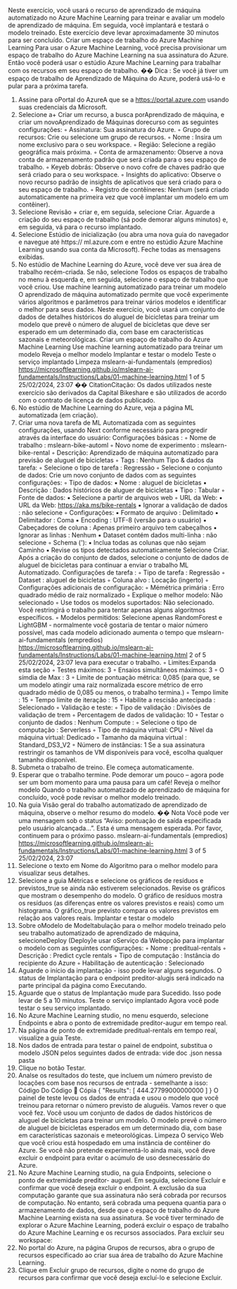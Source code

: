 Neste exercício, você usará o recurso de aprendizado de máquina automatizado no Azure Machine Learning
para treinar e avaliar um modelo de aprendizado de máquina. Em seguida, você implantará e testará o modelo
treinado.
Este exercício deve levar aproximadamente 30 minutos para ser concluído.
Criar um espaço de trabalho do Azure Machine Learning
Para usar o Azure Machine Learning, você precisa provisionar um espaço de trabalho do Azure Machine Learning
na sua assinatura do Azure. Então você poderá usar o estúdio Azure Machine Learning para trabalhar com os
recursos em seu espaço de trabalho.
�� Dica : Se você já tiver um espaço de trabalho de Aprendizado de Máquina do Azure, poderá usá-lo e pular para a próxima
tarefa.
1. Assine para oPortal do AzureA que se a https://portal.azure.com usando suas credenciais da Microsoft.
2. Selecione a+ Criar um recurso, a busca porAprendizado de máquina, e criar um novoAprendizado de
Máquinas dorecurso com as seguintes configurações:
◦ Assinatura: Sua assinatura do Azure.
◦ Grupo de recursos: Crie ou selecione um grupo de recursos.
◦ Nome : Insira um nome exclusivo para o seu workspace.
◦ Região: Selecione a região geográfica mais próxima.
◦ Conta de armazenamento: Observe a nova conta de armazenamento padrão que será criada para o
seu espaço de trabalho.
◦ Keyeb dobrás: Observe o novo cofre de chaves padrão que será criado para o seu workspace.
◦ Insights do aplicativo: Observe o novo recurso padrão de insights de aplicativos que será criado para
o seu espaço de trabalho.
◦ Registro de contêineres: Nenhum (será criado automaticamente na primeira vez que você implantar
um modelo em um contêiner).
3. Selecione Revisão + criar e, em seguida, selecione Criar. Aguarde a criação do seu espaço de trabalho (sá
pode demorar alguns minutos) e, em seguida, vá para o recurso implantado.
4. Selecione Estúdio de inicialização (ou abra uma nova guia do navegador e navegue até https://
ml.azure.com e entre no estúdio Azure Machine Learning usando sua conta da Microsoft). Feche todas as
mensagens exibidas.
5. No estúdio de Machine Learning do Azure, você deve ver sua área de trabalho recém-criada. Se não,
selecione Todos os espaços de trabalho no menu à esquerda e, em seguida, selecione o espaço de
trabalho que você criou.
Use machine learning automatizado para treinar um modelo
O aprendizado de máquina automatizado permite que você experimente vários algoritmos e parâmetros para
treinar vários modelos e identificar o melhor para seus dados. Neste exercício, você usará um conjunto de dados
de detalhes históricos do aluguel de bicicletas para treinar um modelo que prevê o número de aluguel de
bicicletas que deve ser esperado em um determinado dia, com base em características sazonais e
meteorológicas.
Criar um espaço
de trabalho do
Azure Machine
Learning
Use machine
learning
automatizado
para treinar um
modelo
Reveja o melhor
modelo
Implantar e
testar o modelo
Teste o serviço
implantado
Limpeza
mslearn-ai-fundamentals (empredios) https://microsoftlearning.github.io/mslearn-ai-fundamentals/Instructions/Labs/01-machine-learning.html
1 of 5 25/02/2024, 23:07
�� CitationCitação: Os dados utilizados neste exercício são derivados da Capital Bikeshare e são utilizados de acordo com o
contrato de licença de dados publicado.
1. No estúdio de Machine Learning do Azure, veja a página ML automatizada (em criação).
2. Criar uma nova tarefa de ML Automatizada com as seguintes configurações, usando Next conforme
necessário para progredir através da interface do usuário:
Configurações básicas :
◦ Nome de trabalho : mslearn-bike-automl
◦ Novo nome de experimento : mslearn-bike-rental
◦ Descrição: Aprendizado de máquina automatizado para previsão de aluguel de bicicletas
◦ Tags : Nenhum
Tipo & dados da tarefa:
◦ Selecione o tipo de tarefa : Regressão
◦ Selecione o conjunto de dados: Crie um novo conjunto de dados com as seguintes configurações:
◦ Tipo de dados:
▪ Nome : aluguel de bicicletas
▪ Descrição : Dados históricos de aluguer de bicicletas
▪ Tipo : Tabular
◦ Fonte de dados:
▪ Selecione a partir de arquivos web
◦ URL da Web:
▪ URL da Web: https://aka.ms/bike-rentals
▪ Ignorar a validação de dados : não selecione
◦ Configurações:
▪ Formato de arquivo : Delimitado
▪ Delimitador : Coma
▪ Encoding : UTF-8 (versão para o usuário)
▪ Cabeçadores de coluna : Apenas primeiro arquivo tem cabeçalhos
▪ Ignorar as linhas : Nenhum
▪ Dataset contém dados multi-linha : não selecione
◦ Schema ('):
▪ Inclua todas as colunas que não sejam Caminho
▪ Revise os tipos detectados automaticamente
Selecione Criar. Após a criação do conjunto de dados, selecione o conjunto de dados de aluguel de
bicicletas para continuar a enviar o trabalho ML Automatizado.
Configurações de tarefa :
◦ Tipo de tarefa : Regressão
◦ Dataset : aluguel de bicicletas
◦ Coluna alvo : Locação (ingerto)
◦ Configurações adicionais de configuração:
◦ Mémétrica primária : Erro quadrado médio de raiz normalizado
◦ Explique o melhor modelo: Não selecionado
◦ Use todos os modelos suportados: Não selecionado. Você restringirá o trabalho para tentar
apenas alguns algoritmos específicos.
◦ Modelos permitidos: Selecione apenas RandomForest e LightGBM - normalmente você
gostaria de tentar o maior número possível, mas cada modelo adicionado aumenta o tempo que
mslearn-ai-fundamentals (empredios) https://microsoftlearning.github.io/mslearn-ai-fundamentals/Instructions/Labs/01-machine-learning.html
2 of 5 25/02/2024, 23:07
leva para executar o trabalho.
◦ Limites:Expanda esta seção
◦ Testes máximos: 3
◦ Ensaios simultâneos máximos: 3
◦ O símdia de Max : 3
◦ Limite de pontuação métrica: 0,085 (para que, se um modelo atingir uma raiz normalizada
escore métrico de erro quadrado médio de 0,085 ou menos, o trabalho termina.)
◦ Tempo limite : 15
◦ Tempo limite de iteração : 15
◦ Habilite a rescisão antecipada : Selecionado
◦ Validação e teste:
◦ Tipo de validação : Divisões de validação de trem
◦ Percentagem de dados de validação: 10
◦ Testar o conjunto de dados : Nenhum
Compute :
◦ Selecione o tipo de computação : Serverless
◦ Tipo de máquina virtual: CPU
◦ Nível da máquina virtual: Dedicado
◦ Tamanho da máquina virtual : Standard_DS3_V2
◦ Número de instâncias: 1
Se a sua assinatura restringir os tamanhos de VM disponíveis para você, escolha qualquer tamanho
disponível.
3. Submeta o trabalho de treino. Ele começa automaticamente.
4. Esperar que o trabalho termine. Pode demorar um pouco – agora pode ser um bom momento para uma
pausa para um café!
Reveja o melhor modelo
Quando o trabalho automatizado de aprendizado de máquina for concluído, você pode revisar o melhor modelo
treinado.
1. Na guia Visão geral do trabalho automatizado de aprendizado de máquina, observe o melhor resumo do
modelo.
�� Nota Você pode ver uma mensagem sob o status “Aviso: pontuação de saída especificada pelo usuário alcançada...”.
Esta é uma mensagem esperada. Por favor, continuem para o próximo passo.
mslearn-ai-fundamentals (empredios) https://microsoftlearning.github.io/mslearn-ai-fundamentals/Instructions/Labs/01-machine-learning.html
3 of 5 25/02/2024, 23:07
2. Selecione o texto em Nome do Algoritmo para o melhor modelo para visualizar seus detalhes.
3. Selecione a guia Métricas e selecione os gráficos de resíduos e previstos_true se ainda não estiverem
selecionados.
Revise os gráficos que mostram o desempenho do modelo. O gráfico de resíduos mostra os resíduos (as
diferenças entre os valores previstos e reais) como um histograma. O gráfico_true previsto compara os
valores previstos em relação aos valores reais.
Implantar e testar o modelo
1. Sobre oModelo de Modeltabulação para o melhor modelo treinado pelo seu trabalho automatizado de
aprendizado de máquina, selecioneDeploy (Deploy)e usar oServiço da Webopção para implantar o
modelo com as seguintes configurações:
◦ Nome : preditual-rentals
◦ Descrição : Predict cycle rentals
◦ Tipo de computação : Instância do recipiente do Azure
◦ Habilitação de autenticação : Selecionado
2. Aguarde o início da implantação - isso pode levar alguns segundos. O status de Implantação para o
endpoint preditor-alugis será indicado na parte principal da página como Executando.
3. Aguarde que o status de Implantação mude para Sucedido. Isso pode levar de 5 a 10 minutos.
Teste o serviço implantado
Agora você pode testar o seu serviço implantado.
1. No Azure Machine Learning studio, no menu esquerdo, selecione Endpoints e abra o ponto de
extremidade preditor-augur em tempo real.
2. Na página de ponto de extremidade preditual-rentals em tempo real, visualize a guia Teste.
3. Nos dados de entrada para testar o painel de endpoint, substitua o modelo JSON pelos seguintes dados
de entrada: vide doc .json nessa pasta
4. Clique no botão Testar.
5. Analse os resultados do teste, que incluem um número previsto de locações com base nos recursos de
entrada - semelhante a isso:
Código Do Código  Cópia
{
"Results": [
444.27799000000000
]
}
O painel de teste levou os dados de entrada e usou o modelo que você treinou para retornar o número
previsto de aluguéis.
Vamos rever o que você fez. Você usou um conjunto de dados de dados históricos de aluguel de bicicletas para
treinar um modelo. O modelo prevê o número de aluguel de bicicletas esperados em um determinado dia, com
base em características sazonais e meteorológicas.
Limpeza
O serviço Web que você criou está hospedado em uma instância de contêiner do Azure. Se você não pretende
experimentá-lo ainda mais, você deve excluir o endpoint para evitar o acúmulo de uso desnecessário do Azure.
1. No Azure Machine Learning studio, na guia Endpoints, selecione o ponto de extremidade preditor-
auguel. Em seguida, selecione Excluir e confirmar que você deseja excluir o endpoint.
A exclusão da sua computação garante que sua assinatura não será cobrada por recursos de computação.
No entanto, será cobrada uma pequena quantia para o armazenamento de dados, desde que o espaço de
trabalho do Azure Machine Learning exista na sua assinatura. Se você tiver terminado de explorar o Azure
Machine Learning, poderá excluir o espaço de trabalho do Azure Machine Learning e os recursos
associados.
Para excluir seu workspace:
1. No portal do Azure, na página Grupos de recursos, abra o grupo de recursos especificado ao criar sua
área de trabalho do Azure Machine Learning.
2. Clique em Excluir grupo de recursos, digite o nome do grupo de recursos para confirmar que você deseja
excluí-lo e selecione Excluir.
